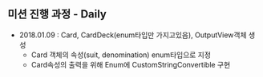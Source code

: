 ## 미션 진행 과정 - Daily
- 2018.01.09 : Card, CardDeck(enum타입만 가지고있음), OutputView객체 생성
  - Card 객체의 속성(suit, denomination) enum타입으로 지정
  - Card속성의 출력을 위해 Enum에 CustomStringConvertible 구현
